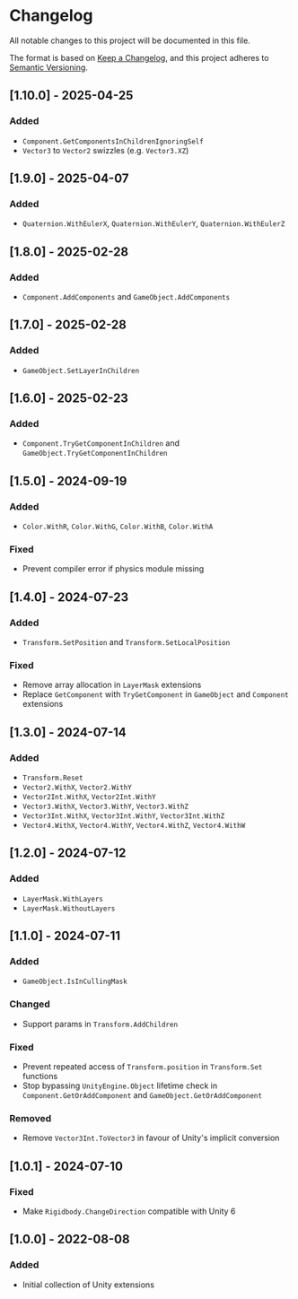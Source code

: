 # Changelog

All notable changes to this project will be documented in this file.

The format is based on [Keep a Changelog](https://keepachangelog.com/en/1.1.0/),
and this project adheres to [Semantic Versioning](https://semver.org/spec/v2.0.0.html).

## [1.10.0] - 2025-04-25

### Added

- `Component.GetComponentsInChildrenIgnoringSelf`
- `Vector3` to `Vector2` swizzles (e.g. `Vector3.XZ`)

## [1.9.0] - 2025-04-07

### Added

- `Quaternion.WithEulerX`, `Quaternion.WithEulerY`, `Quaternion.WithEulerZ`

## [1.8.0] - 2025-02-28

### Added

- `Component.AddComponents` and `GameObject.AddComponents`

## [1.7.0] - 2025-02-28

### Added

- `GameObject.SetLayerInChildren`

## [1.6.0] - 2025-02-23

### Added

- `Component.TryGetComponentInChildren` and
  `GameObject.TryGetComponentInChildren`

## [1.5.0] - 2024-09-19

### Added

- `Color.WithR`, `Color.WithG`, `Color.WithB`, `Color.WithA`

### Fixed

- Prevent compiler error if physics module missing

## [1.4.0] - 2024-07-23

### Added

- `Transform.SetPosition` and `Transform.SetLocalPosition`

### Fixed

- Remove array allocation in `LayerMask` extensions
- Replace `GetComponent` with `TryGetComponent` in `GameObject` and `Component`
  extensions

## [1.3.0] - 2024-07-14

### Added

- `Transform.Reset`
- `Vector2.WithX`, `Vector2.WithY`
- `Vector2Int.WithX`, `Vector2Int.WithY`
- `Vector3.WithX`, `Vector3.WithY`, `Vector3.WithZ`
- `Vector3Int.WithX`, `Vector3Int.WithY`, `Vector3Int.WithZ`
- `Vector4.WithX`, `Vector4.WithY`, `Vector4.WithZ`, `Vector4.WithW`

## [1.2.0] - 2024-07-12

### Added

- `LayerMask.WithLayers`
- `LayerMask.WithoutLayers`

## [1.1.0] - 2024-07-11

### Added

- `GameObject.IsInCullingMask`

### Changed

- Support params in `Transform.AddChildren`

### Fixed

- Prevent repeated access of `Transform.position` in `Transform.Set` functions
- Stop bypassing `UnityEngine.Object` lifetime check in
    `Component.GetOrAddComponent` and `GameObject.GetOrAddComponent`

### Removed

- Remove `Vector3Int.ToVector3` in favour of Unity's implicit conversion

## [1.0.1] - 2024-07-10

### Fixed

- Make `Rigidbody.ChangeDirection` compatible with Unity 6

## [1.0.0] - 2022-08-08

### Added

- Initial collection of Unity extensions
